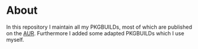 # About
In this repository I maintain all my PKGBUILDs, most of which are published on the [AUR](https://aur.archlinux.org/packages/?SeB=m&K=orschiro). Furthermore I added some adapted PKGBUILDs which I use myself.